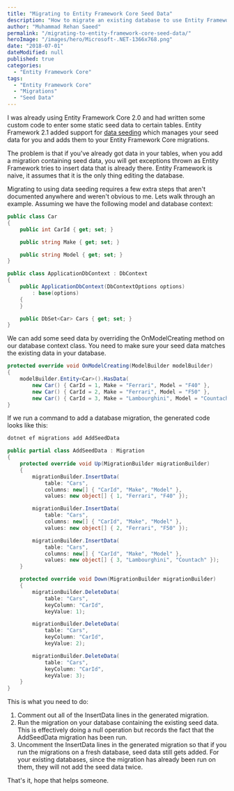 ```yaml
---
title: "Migrating to Entity Framework Core Seed Data"
description: "How to migrate an existing database to use Entity Framework Core 2.1 Seed Data to insert static data into your tables while using migrations."
author: "Muhammad Rehan Saeed"
permalink: "/migrating-to-entity-framework-core-seed-data/"
heroImage: "/images/hero/Microsoft-.NET-1366x768.png"
date: "2018-07-01"
dateModified: null
published: true
categories:
  - "Entity Framework Core"
tags:
  - "Entity Framework Core"
  - "Migrations"
  - "Seed Data"
---
```


I was already using Entity Framework Core 2.0 and had written some custom code to enter some static seed data to certain tables. Entity Framework 2.1 added support for [data seeding](https://docs.microsoft.com/en-us/ef/core/modeling/data-seeding) which manages your seed data for you and adds them to your Entity Framework Core migrations.

The problem is that if you've already got data in your tables, when you add a migration containing seed data, you will get exceptions thrown as Entity Framework tries to insert data that is already there. Entity Framework is naive, it assumes that it is the only thing editing the database.

Migrating to using data seeding requires a few extra steps that aren't documented anywhere and weren't obvious to me. Lets walk through an example. Assuming we have the following model and database context:

```cs
public class Car
{
    public int CarId { get; set; }

    public string Make { get; set; }

    public string Model { get; set; }
}

public class ApplicationDbContext : DbContext
{
    public ApplicationDbContext(DbContextOptions options)
        : base(options)
    {
    }

    public DbSet<Car> Cars { get; set; }
}
```

We can add some seed data by overriding the OnModelCreating method on our database context class. You need to make sure your seed data matches the existing data in your database.

```cs
protected override void OnModelCreating(ModelBuilder modelBuilder)
{
    modelBuilder.Entity<Car>().HasData(
        new Car() { CarId = 1, Make = "Ferrari", Model = "F40" },
        new Car() { CarId = 2, Make = "Ferrari", Model = "F50" },
        new Car() { CarId = 3, Make = "Lambourghini", Model = "Countach" });
}
```

If we run a command to add a database migration, the generated code looks like this:

```powershell
dotnet ef migrations add AddSeedData
```

```cs
public partial class AddSeedData : Migration
{
    protected override void Up(MigrationBuilder migrationBuilder)
    {
        migrationBuilder.InsertData(
            table: "Cars",
            columns: new[] { "CarId", "Make", "Model" },
            values: new object[] { 1, "Ferrari", "F40" });

        migrationBuilder.InsertData(
            table: "Cars",
            columns: new[] { "CarId", "Make", "Model" },
            values: new object[] { 2, "Ferrari", "F50" });

        migrationBuilder.InsertData(
            table: "Cars",
            columns: new[] { "CarId", "Make", "Model" },
            values: new object[] { 3, "Lambourghini", "Countach" });
    }

    protected override void Down(MigrationBuilder migrationBuilder)
    {
        migrationBuilder.DeleteData(
            table: "Cars",
            keyColumn: "CarId",
            keyValue: 1);

        migrationBuilder.DeleteData(
            table: "Cars",
            keyColumn: "CarId",
            keyValue: 2);

        migrationBuilder.DeleteData(
            table: "Cars",
            keyColumn: "CarId",
            keyValue: 3);
    }
}
```

This is what you need to do:

1. Comment out all of the InsertData lines in the generated migration.
2. Run the migration on your database containing the existing seed data. This is effectively doing a null operation but records the fact that the AddSeedData migration has been run.
3. Uncomment the InsertData lines in the generated migration so that if you run the migrations on a fresh database, seed data still gets added. For your existing databases, since the migration has already been run on them, they will not add the seed data twice.

That's it, hope that helps someone.
